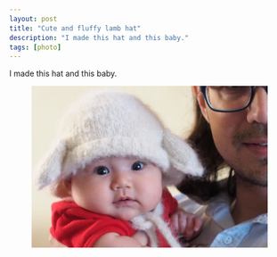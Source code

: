 ```yaml
---
layout: post
title: "Cute and fluffy lamb hat"
description: "I made this hat and this baby."
tags: [photo]
---
```


I made this hat and this baby.

<figure>
    <img src="/images/lamb_hat_small.jpg">
</figure>
